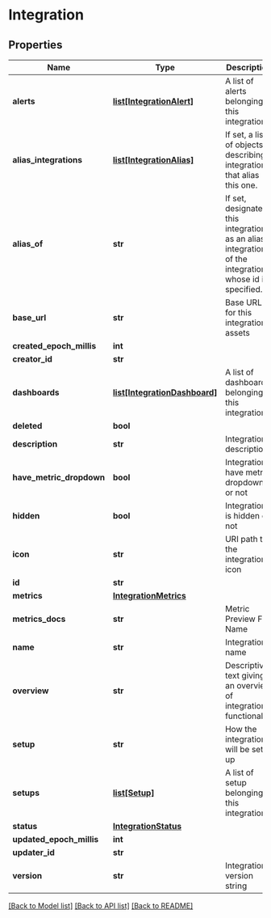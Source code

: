 # Integration

## Properties
Name | Type | Description | Notes
------------ | ------------- | ------------- | -------------
**alerts** | [**list[IntegrationAlert]**](IntegrationAlert.md) | A list of alerts belonging to this integration | [optional] 
**alias_integrations** | [**list[IntegrationAlias]**](IntegrationAlias.md) | If set, a list of objects describing integrations that alias this one. | [optional] 
**alias_of** | **str** | If set, designates this integration as an alias integration, of the integration whose id is specified. | [optional] 
**base_url** | **str** | Base URL for this integration&#39;s assets | [optional] 
**created_epoch_millis** | **int** |  | [optional] 
**creator_id** | **str** |  | [optional] 
**dashboards** | [**list[IntegrationDashboard]**](IntegrationDashboard.md) | A list of dashboards belonging to this integration | [optional] 
**deleted** | **bool** |  | [optional] 
**description** | **str** | Integration description | 
**have_metric_dropdown** | **bool** | Integration have metric dropdown or not | 
**hidden** | **bool** | Integration is hidden or not | 
**icon** | **str** | URI path to the integration icon | 
**id** | **str** |  | [optional] 
**metrics** | [**IntegrationMetrics**](IntegrationMetrics.md) |  | [optional] 
**metrics_docs** | **str** | Metric Preview File Name | [optional] 
**name** | **str** | Integration name | 
**overview** | **str** | Descriptive text giving an overview of integration functionality | [optional] 
**setup** | **str** | How the integration will be set-up | [optional] 
**setups** | [**list[Setup]**](Setup.md) | A list of setup belonging to this integration | [optional] 
**status** | [**IntegrationStatus**](IntegrationStatus.md) |  | [optional] 
**updated_epoch_millis** | **int** |  | [optional] 
**updater_id** | **str** |  | [optional] 
**version** | **str** | Integration version string | 

[[Back to Model list]](../README.md#documentation-for-models) [[Back to API list]](../README.md#documentation-for-api-endpoints) [[Back to README]](../README.md)


